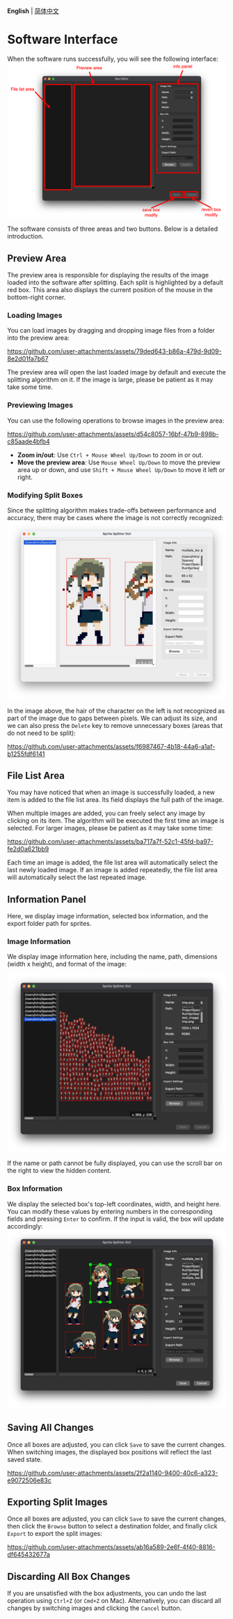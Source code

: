 **English** | [简体中文](./usage_cn.md)

# Software Interface

When the software runs successfully, you will see the following interface:
![interface_cn.png](./imgs/interface.png)

The software consists of three areas and two buttons. Below is a detailed introduction.

## Preview Area

The preview area is responsible for displaying the results of the image loaded into the software after splitting. Each split is highlighted by a default red box. This area also displays the current position of the mouse in the bottom-right corner.

### Loading Images

You can load images by dragging and dropping image files from a folder into the preview area:

https://github.com/user-attachments/assets/79ded643-b86a-479d-9d09-8e2d01fa7b67

The preview area will open the last loaded image by default and execute the splitting algorithm on it. If the image is large, please be patient as it may take some time.

### Previewing Images

You can use the following operations to browse images in the preview area:

https://github.com/user-attachments/assets/d54c8057-16bf-47b9-898b-c85aade4bfb4

- **Zoom in/out**: Use `Ctrl + Mouse Wheel Up/Down` to zoom in or out.
- **Move the preview area**: Use `Mouse Wheel Up/Down` to move the preview area up or down, and use `Shift + Mouse Wheel Up/Down` to move it left or right.

### Modifying Split Boxes

Since the splitting algorithm makes trade-offs between performance and accuracy, there may be cases where the image is not correctly recognized:
![incorrect_split.png](./imgs/incorrect_split0.png)

In the image above, the hair of the character on the left is not recognized as part of the image due to gaps between pixels. We can adjust its size, and we can also press the `Delete` key to remove unnecessary boxes (areas that do not need to be split):

https://github.com/user-attachments/assets/f6987467-4b18-44a6-a1af-b1255fdf6141

## File List Area

You may have noticed that when an image is successfully loaded, a new item is added to the file list area. Its field displays the full path of the image.

When multiple images are added, you can freely select any image by clicking on its item. The algorithm will be executed the first time an image is selected. For larger images, please be patient as it may take some time:

https://github.com/user-attachments/assets/ba717a7f-52c1-45fd-ba97-fe2d0a621bb9

Each time an image is added, the file list area will automatically select the last newly loaded image. If an image is added repeatedly, the file list area will automatically select the last repeated image.

## Information Panel

Here, we display image information, selected box information, and the export folder path for sprites.

### Image Information

We display image information here, including the name, path, dimensions (width x height), and format of the image:

![image_info.png](./imgs/image_info.png)

If the name or path cannot be fully displayed, you can use the scroll bar on the right to view the hidden content.

### Box Information

We display the selected box's top-left coordinates, width, and height here. You can modify these values by entering numbers in the corresponding fields and pressing `Enter` to confirm. If the input is valid, the box will update accordingly:
![box_info.png](./imgs/box_info.png)

## Saving All Changes

Once all boxes are adjusted, you can click `Save` to save the current changes. When switching images, the displayed box positions will reflect the last saved state.

https://github.com/user-attachments/assets/2f2a1140-9400-40c6-a323-e9072506e83c

## Exporting Split Images

Once all boxes are adjusted, you can click `Save` to save the current changes, then click the `Browse` button to select a destination folder, and finally click `Export` to export the split images:

https://github.com/user-attachments/assets/ab16a589-2e6f-4f40-8816-df645432677a

## Discarding All Box Changes

If you are unsatisfied with the box adjustments, you can undo the last operation using `Ctrl+Z` (or `Cmd+Z` on Mac). Alternatively, you can discard all changes by switching images and clicking the `Cancel` button.
